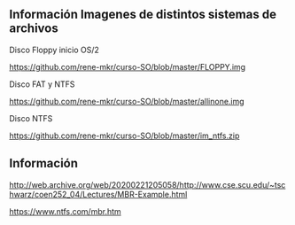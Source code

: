 ## Información Imagenes de distintos sistemas de archivos


Disco Floppy inicio OS/2

https://github.com/rene-mkr/curso-SO/blob/master/FLOPPY.img

Disco FAT y NTFS

https://github.com/rene-mkr/curso-SO/blob/master/allinone.img

Disco NTFS

https://github.com/rene-mkr/curso-SO/blob/master/im_ntfs.zip


## Información 

http://web.archive.org/web/20200221205058/http://www.cse.scu.edu/~tschwarz/coen252_04/Lectures/MBR-Example.html

https://www.ntfs.com/mbr.htm
